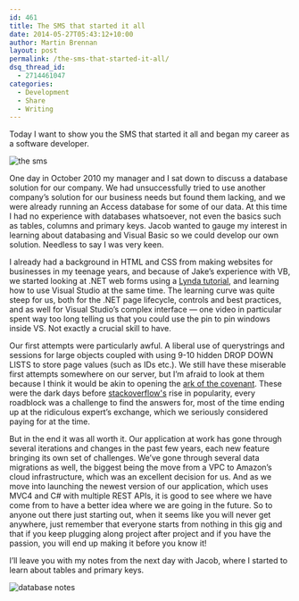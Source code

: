 ```yaml
---
id: 461
title: The SMS that started it all
date: 2014-05-27T05:43:12+10:00
author: Martin Brennan
layout: post
permalink: /the-sms-that-started-it-all/
dsq_thread_id:
  - 2714461047
categories:
  - Development
  - Share
  - Writing
---
```

Today I want to show you the SMS that started it all and began my career as a software developer.

![the sms](/images/IMG_0462.jpg)

One day in October 2010 my manager and I sat down to discuss a database solution for our company. We had unsuccessfully tried to use another company’s solution for our business needs but found them lacking, and we were already running an Access database for some of our data. At this time I had no experience with databases whatsoever, not even the basics such as tables, columns and primary keys. Jacob wanted to gauge my interest in learning about databasing and Visual Basic so we could develop our own solution. Needless to say I was very keen.<!--more-->

I already had a background in HTML and CSS from making websites for businesses in my teenage years, and because of Jake’s experience with VB, we started looking at .NET web forms using a [Lynda tutorial](http://www.lynda.com/), and learning how to use Visual Studio at the same time. The learning curve was quite steep for us, both for the .NET page lifecycle, controls and best practices, and as well for Visual Studio’s complex interface — one video in particular spent way too long telling us that you could use the pin to pin windows inside VS. Not exactly a crucial skill to have.

Our first attempts were particularly awful. A liberal use of querystrings and sessions for large objects coupled with using 9-10 hidden DROP DOWN LISTS to store page values (such as IDs etc.). We still have these miserable first attempts somewhere on our server, but I’m afraid to look at them because I think it would be akin to opening the [ark of the covenant](https://www.youtube.com/watch?v=n2ZpsbGr7s8). These were the dark days before [stackoverflow's](http://stackoverflow.com/) rise in popularity, every roadblock was a challenge to find the answers for, most of the time ending up at the ridiculous expert’s exchange, which we seriously considered paying for at the time.

But in the end it was all worth it. Our application at work has gone through several iterations and changes in the past few years, each new feature bringing its own set of challenges. We’ve gone through several data migrations as well, the biggest being the move from a VPC to Amazon’s cloud infrastructure, which was an excellent decision for us. And as we move into launching the newest version of our application, which uses MVC4 and C# with multiple REST APIs, it is good to see where we have come from to have a better idea where we are going in the future. So to anyone out there just starting out, when it seems like you will never get anywhere, just remember that everyone starts from nothing in this gig and that if you keep plugging along project after project and if you have the passion, you will end up making it before you know it!

I’ll leave you with my notes from the next day with Jacob, where I started to learn about tables and primary keys.

![database notes](/images/IMG_0552.jpg)

